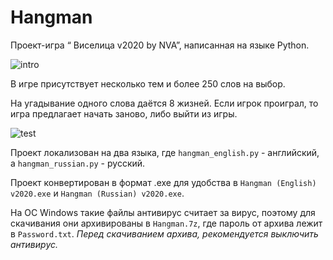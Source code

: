 # Hangman

Проект-игра “ Виселица v2020 by NVA”, написанная на языке Python. 

![intro](https://github.com/nva2810/Hangman/assets/68200221/d01d8c13-490c-4322-b56f-75900f9438cc)

В игре присутствует несколько тем и более 250 слов на выбор. 

На угадывание одного слова даётся 8 жизней. Если игрок проиграл, то игра предлагает начать заново, либо выйти из игры.

![test](https://github.com/nva2810/Hangman/assets/68200221/801a4340-b339-4674-b477-37a487c26bb4)

Проект локализован на два языка, где `hangman_english.py` - английский, а `hangman_russian.py` - русский.

Проект конвертирован в формат .exe для удобства в `Hangman (English) v2020.exe` и `Hangman (Russian) v2020.exe`.
 
На ОС Windows такие файлы антивирус считает за вирус, поэтому для скачивания они архивированы в `Hangman.7z`, где пароль от архива лежит в `Password.txt`. _Перед скачиванием архива, рекомендуется выключить антивирус._
